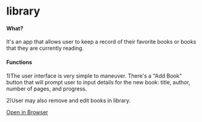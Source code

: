 # library


<h4>What?</h4>

It's an app that allows user to keep a record of their favorite books or books that they are currently reading.

<h4>Functions</h4>

1)The user interface is very simple to maneuver. There's a "Add Book" button that will prompt user to input details for the new book: title, author, number of pages, and progress. 

2)User may also remove and edit books in library.


<a href="#"> Open in Browser</a>





